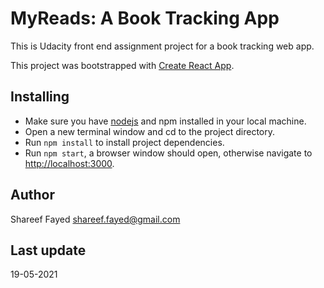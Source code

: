 # MyReads: A Book Tracking App

This is Udacity front end assignment project for a book tracking web app.

This project was bootstrapped with [Create React App](https://github.com/facebook/create-react-app).

## Installing

- Make sure you have [nodejs](https://nodejs.org) and npm installed in your local machine.
- Open a new terminal window and cd to the project directory.
- Run `npm install` to install project dependencies.
- Run `npm start`, a browser window should open, otherwise navigate to [http://localhost:3000](http://localhost:3000).

## Author

Shareef Fayed <shareef.fayed@gmail.com>

## Last update

19-05-2021
